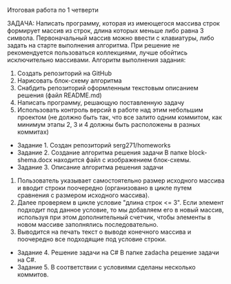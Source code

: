 Итоговая работа по 1 четверти

ЗАДАЧА:
Написать программу, которая из имеющегося массива строк формирует массив из строк, длина которых меньше либо равна 3 символа. Первоначальный массив можно ввести с клавиатуры, либо задать на старте выполнения алгоритма. При решение не рекомендуется пользоваться коллекциями, лучше обойтись исключительно массивами.
Алгоритм выполнения задания:
1.	Создать репозиторий на GitHub
2.	Нарисовать блок-схему алгоритма
3.	Снабдить репозиторий оформленным текстовым описанием решения (файл README.md)
4.	Написать программу, решающую поставленную задачу
5.	Использовать контроль версий в работе над этим небольшим проектом (не должно быть так, что все залито одним коммитом, как минимум этапы 2, 3 и 4 должны быть расположены в разных коммитах)


 * Задание 1. Создан репозиторий serg271/homeworks
 * Задание 2. Создание алгоритма решения задачи
В папке block-shema.docx находится файл с изображением блок-схемы.
 * Задание 3. Описание алгоритма решения задачи
1.	Пользователь указывает  самостоятельно размер исходного массива и вводит строки поочередно (организовано в цикле путем сравнения с размером исходного массива).
2.	Далее проверяем в цикле условие "длина строк <= 3". Если элемент подходит под данное условие, то мы добавляем его в новый массив, используя при этом дополнительный счетчик, чтобы элементы в новом массиве заполнялись последовательно.
3.	Выводится на печать текст о выводе конечного массива и поочередно все подходящие под условие строки. 
 * Задание 4. Решение задачи на C#
В папке zadacha решение задачи на C#.
 * Задание 5. В соответствии с условиями сделаны несколько коммитов.
